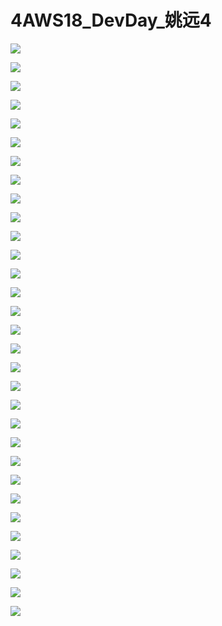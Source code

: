 # 4AWS18_DevDay_姚远4

![](images\091835134ocIHvV\201905130918_4.png)

![](images\091835134ocIHvV\201905130918_5.png)

![](images\091835134ocIHvV\201905130918_6.png)

![](images\091835134ocIHvV\201905130918_7.png)

![](images\091835134ocIHvV\201905130918_8.png)

![](images\091835134ocIHvV\201905130918_9.png)

![](images\091835134ocIHvV\201905130918_10.png)

![](images\091835134ocIHvV\201905130918_11.png)

![](images\091835134ocIHvV\201905130918_12.png)

![](images\091835134ocIHvV\201905130918_13.png)

![](images\091835134ocIHvV\201905130918_14.png)

![](images\091835134ocIHvV\201905130918_15.png)

![](images\091835134ocIHvV\201905130918_16.png)

![](images\091835134ocIHvV\201905130918_17.png)

![](images\091835134ocIHvV\201905130918_18.png)

![](images\091835134ocIHvV\201905130918_19.png)

![](images\091835134ocIHvV\201905130918_20.png)

![](images\091835134ocIHvV\201905130918_21.png)

![](images\091835134ocIHvV\201905130918_22.png)

![](images\091835134ocIHvV\201905130918_23.png)

![](images\091835134ocIHvV\201905130918_24.png)

![](images\091835134ocIHvV\201905130918_25.png)

![](images\091835134ocIHvV\201905130918_26.png)

![](images\091835134ocIHvV\201905130918_27.png)

![](images\091835134ocIHvV\201905130918_28.png)

![](images\091835134ocIHvV\201905130918_29.png)

![](images\091835134ocIHvV\201905130918_30.png)

![](images\091835134ocIHvV\201905130918_31.png)

![](images\091835134ocIHvV\201905130918_32.png)

![](images\091835134ocIHvV\201905130918_33.png)

![](images\091835134ocIHvV\201905130918_34.png)


